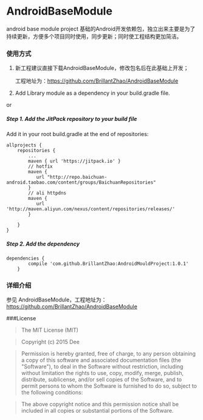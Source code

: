 # AndroidBaseModule
android base module project
基础的Android开发依赖包，独立出来主要是为了持续更新，方便多个项目同时使用，同步更新；同时使工程结构更加简洁。

### 使用方式

1)  新工程建议直接下载AndroidBaseModule，修改包名后在此基础上开发；
    
    工程地址为：https://github.com/BrillantZhao/AndroidBaseModule

2) Add Library module as a dependency in your build.gradle file.

or

##### Step 1. Add the JitPack repository to your build file 

Add it in your root build.gradle at the end of repositories:

	allprojects {
		repositories {
			...
			maven { url 'https://jitpack.io' }
			// hotfix
            maven {
               url "http://repo.baichuan-android.taobao.com/content/groups/BaichuanRepositories"
            }
            // ali httpdns
            maven {
               url 'http://maven.aliyun.com/nexus/content/repositories/releases/'
            }
			
		}
	}

##### Step 2. Add the dependency

    dependencies {
	        compile 'com.github.BrillantZhao:AndroidMouldProject:1.0.1'
	    }
	    
### 详细介绍

参见 AndroidBaseModule，工程地址为：https://github.com/BrillantZhao/AndroidBaseModule


###License
>The MIT License (MIT)

>Copyright (c) 2015 Dee

>Permission is hereby granted, free of charge, to any person obtaining a copy
of this software and associated documentation files (the "Software"), to deal
in the Software without restriction, including without limitation the rights
to use, copy, modify, merge, publish, distribute, sublicense, and/or sell
copies of the Software, and to permit persons to whom the Software is
furnished to do so, subject to the following conditions:

>The above copyright notice and this permission notice shall be included in all
copies or substantial portions of the Software.